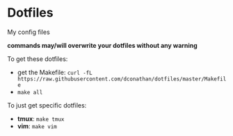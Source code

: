 # Dotfiles
My config files

**commands may/will overwrite your dotfiles without any warning**

To get these dotfiles:
 - get the Makefile: `curl -fL https://raw.githubusercontent.com/dconathan/dotfiles/master/Makefile`
 - `make all`

To just get specific dotfiles:
 - **tmux**: `make tmux`
 - **vim**: `make vim`

